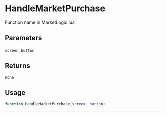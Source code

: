 # HandleMarketPurchase
Function name in MarketLogic.lua
## Parameters
`screen`, `button`
## Returns
`none`
## Usage
```lua
function HandleMarketPurchase(screen, button)
```
---
